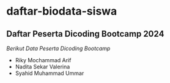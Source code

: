 daftar-biodata-siswa
==
Daftar Peserta Dicoding Bootcamp 2024
--

*Berikut Data Peserta Dicoding Bootcamp*
- Riky Mochammad Arif
- Nadita Sekar Valerina
- Syahid Muhammad Ummar
